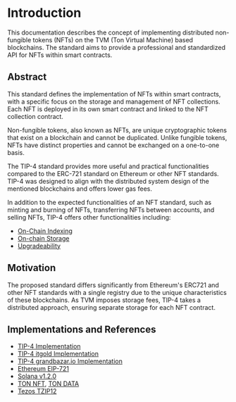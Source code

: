 # Introduction
This documentation describes the concept of implementing distributed non-fungible tokens (NFTs) on the TVM (Ton Virtual Machine) based blockchains. The standard aims to provide a professional and standardized API for NFTs within smart contracts.

## Abstract
This standard defines the implementation of NFTs within smart contracts, with a specific focus on the storage and management of NFT collections. Each NFT is deployed in its own smart contract and linked to the NFT collection contract.

Non-fungible tokens, also known as NFTs, are unique cryptographic tokens that exist on a blockchain and cannot be duplicated. Unlike fungible tokens, NFTs have distinct properties and cannot be exchanged on a one-to-one basis.

The TIP-4 standard provides more useful and practical functionalities compared to the ERC-721 standard on Ethereum or other NFT standards. TIP-4 was designed to align with the distributed system design of the mentioned blockchains and offers lower gas fees.

In addition to the expected functionalities of an NFT standard, such as minting and burning of NFTs, transferring NFTs between accounts, and selling NFTs, TIP-4 offers other functionalities including:

- [On-Chain Indexing](/specification/tip4_3.md)
- [On-chain Storage](/specification/tip4_4.md)
- [Upgradeability](/specification/tip4_6.md)

## Motivation
The proposed standard differs significantly from Ethereum's ERC721 and other NFT standards with a single registry due to the unique characteristics of these blockchains. As TVM imposes storage fees, TIP-4 takes a distributed approach, ensuring separate storage for each NFT contract.

## Implementations and References
- [TIP-4 Implementation](https://github.com/broxus/tip4)
- [TIP-4 itgold Implementation](https://github.com/itgoldio/everscale-tip)
- [TIP-4 grandbazar.io Implementation](https://github.com/grandbazar-io/everscale-tip4.6-contracts)
- [Ethereum EIP-721](https://eips.ethereum.org/EIPS/eip-721)
- [Solana v1.2.0](https://docs.metaplex.com/token-metadata/specification)
- [TON NFT](https://github.com/ton-blockchain/TIPs/issues/62), [TON DATA](https://github.com/ton-blockchain/TIPs/issues/64)
- [Tezos TZIP12](https://gitlab.com/tezos/tzip/-/blob/master/proposals/tzip-12/tzip-12.md)